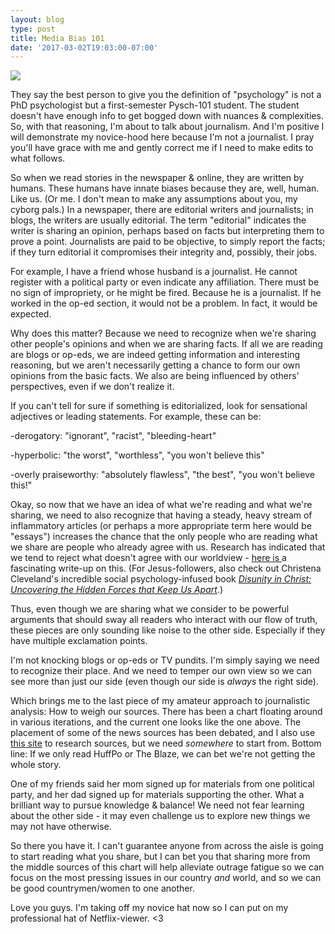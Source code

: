 ```yaml
---
layout: blog
type: post
title: Media Bias 101
date: '2017-03-02T19:03:00-07:00'
---
```

![](/images/uploads/media-bias-chart_version-3.1_watermark-min-2.jpg)

They say the best person to give you the definition of "psychology" is not a PhD psychologist but a first-semester Pysch-101 student. The student doesn't have enough info to get bogged down with nuances & complexities. So, with that reasoning, I'm about to talk about journalism. And I'm positive I will demonstrate my novice-hood here because I'm not a journalist. I pray you'll have grace with me and gently correct me if I need to make edits to what follows.

So when we read stories in the newspaper & online, they are written by humans. These humans have innate biases because they are, well, human. Like us. (Or me. I don't mean to make any assumptions about you, my cyborg pals.) In a newspaper, there are editorial writers and journalists; in blogs, the writers are usually editorial. The term "editorial" indicates the writer is sharing an opinion, perhaps based on facts but interpreting them to prove a point. Journalists are paid to be objective, to simply report the facts; if they turn editorial it compromises their integrity and, possibly, their jobs.

For example, I have a friend whose husband is a journalist. He cannot register with a political party or even indicate any affiliation. There must be no sign of impropriety, or he might be fired. Because he is a journalist. If he worked in the op-ed section, it would not be a problem. In fact, it would be expected.

Why does this matter? Because we need to recognize when we're sharing other people's opinions and when we are sharing facts. If all we are reading are blogs or op-eds, we are indeed getting information and interesting reasoning, but we aren't necessarily getting a chance to form our own opinions from the basic facts. We also are being influenced by others' perspectives, even if we don't realize it.

If you can't tell for sure if something is editorialized, look for sensational adjectives or leading statements. For example, these can be: 

\-derogatory: "ignorant", "racist", "bleeding-heart"

\-hyperbolic: "the worst", "worthless", "you won't believe this"

\-overly praiseworthy: "absolutely flawless", "the best", "you won't believe this!"

Okay, so now that we have an idea of what we're reading and what we're sharing, we need to also recognize that having a steady, heavy stream of inflammatory articles (or perhaps a more appropriate term here would be "essays") increases the chance that the only people who are reading what we share are people who already agree with us. Research has indicated that we tend to reject what doesn't agree with our worldview - [here is ](https://www.newyorker.com/magazine/2017/02/27/why-facts-dont-change-our-minds?fbclid=IwAR1fWa68L0fSRsDzYu-nea6dJ1ifhetTWg57dmcxNQLqSXDCjlOFmXSYG5M)a fascinating write-up on this. (For Jesus-followers, also check out Christena Cleveland's incredible social psychology-infused book [_Disunity in Christ: Uncovering the Hidden Forces that Keep Us Apart_](http://a.co/d/bkdnGM9).)

Thus, even though we are sharing what we consider to be powerful arguments that should sway all readers who interact with our flow of truth, these pieces are only sounding like noise to the other side. Especially if they have multiple exclamation points.

I'm not knocking blogs or op-eds or TV pundits. I'm simply saying we need to recognize their place. And we need to temper our own view so we can see more than just our side (even though our side is _always_ the right side).

Which brings me to the last piece of my amateur approach to journalistic analysis: How to weigh our sources. There has been a chart floating around in various iterations, and the current one looks like the one above. The placement of some of the news sources has been debated, and I also use [this site](https://mediabiasfactcheck.com) to research sources, but we need _somewhere_ to start from. Bottom line: If we only read HuffPo or The Blaze, we can bet we're not getting the whole story.

One of my friends said her mom signed up for materials from one political party, and her dad signed up for materials supporting the other. What a brilliant way to pursue knowledge & balance! We need not fear learning about the other side - it may even challenge us to explore new things we may not have otherwise.

So there you have it. I can't guarantee anyone from across the aisle is going to start reading what you share, but I can bet you that sharing more from the middle sources of this chart will help alleviate outrage fatigue so we can focus on the most pressing issues in our country _and_ world, and so we can be good countrymen/women to one another.

Love you guys. I'm taking off my novice hat now so I can put on my professional hat of Netflix-viewer. <3
